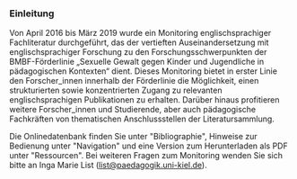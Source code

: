 ### Einleitung

Von April 2016 bis März 2019 wurde ein Monitoring englischsprachiger Fachliteratur durchgeführt, das der vertieften Auseinandersetzung mit englischsprachiger Forschung zu den Forschungsschwerpunkten der BMBF-Förderlinie „Sexuelle Gewalt gegen Kinder und Jugendliche in pädagogischen Kontexten“ dient. Dieses Monitoring bietet in erster Linie den Forscher_innen innerhalb der Förderlinie die Möglichkeit, einen strukturierten sowie konzentrierten Zugang zu relevanten englischsprachigen Publikationen zu erhalten. Darüber hinaus profitieren weitere Forscher_innen und Studierende, aber auch pädagogische Fachkräften von thematischen Anschlussstellen der Literatursammlung.

Die Onlinedatenbank finden Sie unter "Bibliographie", Hinweise zur Bedienung unter "Navigation" und eine Version zum Herunterladen als PDF unter "Ressourcen". Bei weiteren Fragen zum Monitoring wenden Sie sich bitte an Inga Marie List (list@paedagogik.uni-kiel.de).
